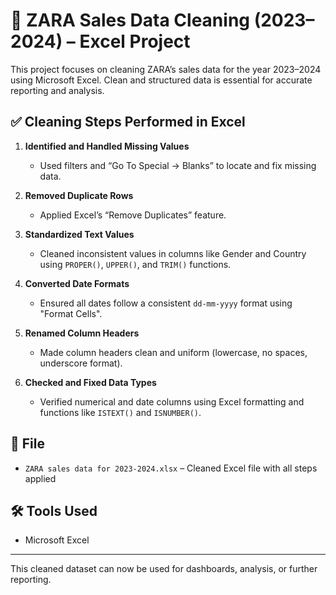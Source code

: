 # 🧹 ZARA Sales Data Cleaning (2023–2024) – Excel Project

This project focuses on cleaning ZARA’s sales data for the year 2023–2024 using Microsoft Excel. Clean and structured data is essential for accurate reporting and analysis.

## ✅ Cleaning Steps Performed in Excel

1. **Identified and Handled Missing Values**  
   - Used filters and “Go To Special → Blanks” to locate and fix missing data.

2. **Removed Duplicate Rows**  
   - Applied Excel’s “Remove Duplicates” feature.

3. **Standardized Text Values**  
   - Cleaned inconsistent values in columns like Gender and Country using `PROPER()`, `UPPER()`, and `TRIM()` functions.

4. **Converted Date Formats**  
   - Ensured all dates follow a consistent `dd-mm-yyyy` format using "Format Cells".

5. **Renamed Column Headers**  
   - Made column headers clean and uniform (lowercase, no spaces, underscore format).

6. **Checked and Fixed Data Types**  
   - Verified numerical and date columns using Excel formatting and functions like `ISTEXT()` and `ISNUMBER()`.

## 📁 File

- `ZARA sales data for 2023-2024.xlsx` – Cleaned Excel file with all steps applied

## 🛠 Tools Used

- Microsoft Excel

---

This cleaned dataset can now be used for dashboards, analysis, or further reporting.
